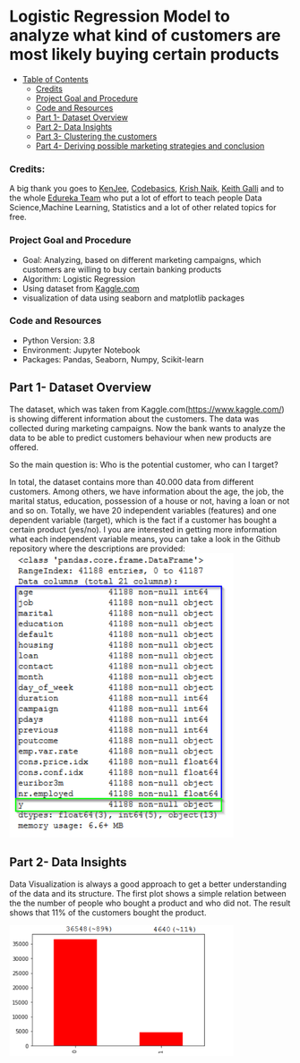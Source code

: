 # Logistic Regression Model to analyze what kind of customers are most likely buying certain products

+ [Table of Contents](#sub-sub-heading-1)
    + [Credits](#credits)
    + [Project Goal and Procedure](#project-goal-and-procedure)
    + [Code and Resources](#code-and-resources)
    + [Part 1- Dataset Overview](#part-1--describing-the-dataset)
    + [Part 2- Data Insights](#part-2--data-insights)
    + [Part 3- Clustering the customers](#part-3--clustering-the-customers)
    + [Part 4- Deriving possible marketing strategies and conclusion](#part-4--deriving-possible-marketing-strategies-and-conclusion)


 ### Credits: 
 A big thank you goes to [KenJee](https://www.youtube.com/channel/UCiT9RITQ9PW6BhXK0y2jaeg), [Codebasics](https://www.youtube.com/channel/UCh9nVJoWXmFb7sLApWGcLPQ), [Krish Naik](https://www.youtube.com/user/krishnaik06), [Keith Galli](https://www.youtube.com/channel/UCq6XkhO5SZ66N04IcPbqNcw)  and to the whole [Edureka Team](https://www.youtube.com/user/edurekaIN) who put a lot of effort to teach people Data Science,Machine Learning, Statistics and a lot of other related topics for free.
 
 ### Project Goal and Procedure
 * Goal: Analyzing, based on different marketing campaigns, which customers are willing to buy certain banking products  
 * Algorithm: Logistic Regression
 * Using dataset from [Kaggle.com](https://www.kaggle.com/)
 * visualization of data using seaborn and matplotlib packages

 ### Code and Resources

* Python Version: 3.8
* Environment: Jupyter Notebook
* Packages: Pandas, Seaborn, Numpy, Scikit-learn

## Part 1- Dataset Overview
The dataset, which was taken from Kaggle.com(https://www.kaggle.com/) is showing different information about the customers. The data was collected during marketing campaigns.
Now the bank wants to analyze the data to be able to predict customers behaviour when new products are offered. 

So the main question is: Who is the potential customer, who can I target? 

In total, the dataset contains more than 40.000 data from different customers. Among others, we have information about the age, the job, the marital status, education, possession of a house or not, having a loan or not and so on.
Totally, we have 20 independent variables (features) and one dependent variable (target), which is the fact if a customer has bought a certain product (yes/no). I you are interested in getting more information what each independent variable means, you can take a look in the Github repository where the descriptions are provided:
<img src='./images/image1.PNG' width=400>

## Part 2- Data Insights
Data Visualization is always a good approach to get a better understanding of the data and its structure. 
The first plot shows a simple relation between the the number of people who bought a product and who did not. The result shows that 11% of the customers bought the product.


<img src='./images/image2.PNG' width=400>






